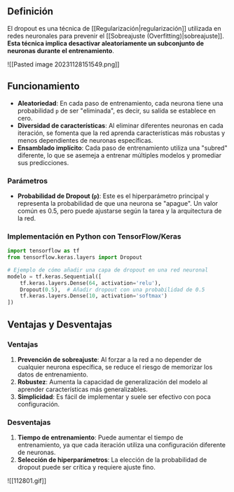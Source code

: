 ## Definición

El dropout es una técnica de [[Regularización|regularización]] utilizada en redes neuronales para prevenir el [[Sobreajuste (Overfitting)|sobreajuste]]. **Esta técnica implica desactivar aleatoriamente un subconjunto de neuronas durante el entrenamiento**.

![[Pasted image 20231128151549.png]]
## Funcionamiento

- **Aleatoriedad**: En cada paso de entrenamiento, cada neurona tiene una probabilidad `p` de ser "eliminada", es decir, su salida se establece en cero.
- **Diversidad de características**: Al eliminar diferentes neuronas en cada iteración, se fomenta que la red aprenda características más robustas y menos dependientes de neuronas específicas.
- **Ensamblado implícito**: Cada paso de entrenamiento utiliza una "subred" diferente, lo que se asemeja a entrenar múltiples modelos y promediar sus predicciones.

### Parámetros

- **Probabilidad de Dropout (`p`)**: Este es el hiperparámetro principal y representa la probabilidad de que una neurona se "apague". Un valor común es 0.5, pero puede ajustarse según la tarea y la arquitectura de la red.

### Implementación en Python con TensorFlow/Keras

```python
import tensorflow as tf
from tensorflow.keras.layers import Dropout

# Ejemplo de cómo añadir una capa de dropout en una red neuronal
modelo = tf.keras.Sequential([
    tf.keras.layers.Dense(64, activation='relu'),
    Dropout(0.5),  # Añadir dropout con una probabilidad de 0.5
    tf.keras.layers.Dense(10, activation='softmax')
])
```

## Ventajas y Desventajas

### Ventajas

1. **Prevención de sobreajuste**: Al forzar a la red a no depender de cualquier neurona específica, se reduce el riesgo de memorizar los datos de entrenamiento.
2. **Robustez**: Aumenta la capacidad de generalización del modelo al aprender características más generalizables.
3. **Simplicidad**: Es fácil de implementar y suele ser efectivo con poca configuración.

### Desventajas

1. **Tiempo de entrenamiento**: Puede aumentar el tiempo de entrenamiento, ya que cada iteración utiliza una configuración diferente de neuronas.
2. **Selección de hiperparámetros**: La elección de la probabilidad de dropout puede ser crítica y requiere ajuste fino.


![[112801.gif]]
